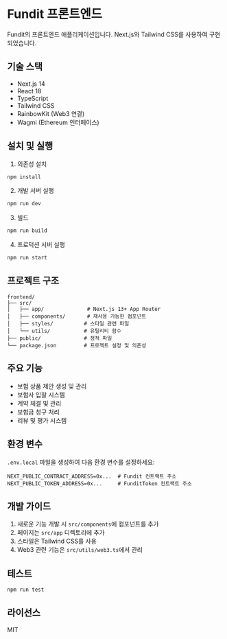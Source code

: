 # Fundit 프론트엔드

Fundit의 프론트엔드 애플리케이션입니다. Next.js와 Tailwind CSS를 사용하여 구현되었습니다.

## 기술 스택

- Next.js 14
- React 18
- TypeScript
- Tailwind CSS
- RainbowKit (Web3 연결)
- Wagmi (Ethereum 인터페이스)

## 설치 및 실행

1. 의존성 설치
```bash
npm install
```

2. 개발 서버 실행
```bash
npm run dev
```

3. 빌드
```bash
npm run build
```

4. 프로덕션 서버 실행
```bash
npm run start
```

## 프로젝트 구조

```
frontend/
├── src/
│   ├── app/              # Next.js 13+ App Router
│   ├── components/       # 재사용 가능한 컴포넌트
│   ├── styles/          # 스타일 관련 파일
│   └── utils/           # 유틸리티 함수
├── public/              # 정적 파일
└── package.json         # 프로젝트 설정 및 의존성
```

## 주요 기능

- 보험 상품 제안 생성 및 관리
- 보험사 입찰 시스템
- 계약 체결 및 관리
- 보험금 청구 처리
- 리뷰 및 평가 시스템

## 환경 변수

`.env.local` 파일을 생성하여 다음 환경 변수를 설정하세요:

```
NEXT_PUBLIC_CONTRACT_ADDRESS=0x...  # Fundit 컨트랙트 주소
NEXT_PUBLIC_TOKEN_ADDRESS=0x...     # FunditToken 컨트랙트 주소
```

## 개발 가이드

1. 새로운 기능 개발 시 `src/components`에 컴포넌트를 추가
2. 페이지는 `src/app` 디렉토리에 추가
3. 스타일은 Tailwind CSS를 사용
4. Web3 관련 기능은 `src/utils/web3.ts`에서 관리

## 테스트

```bash
npm run test
```

## 라이선스

MIT
